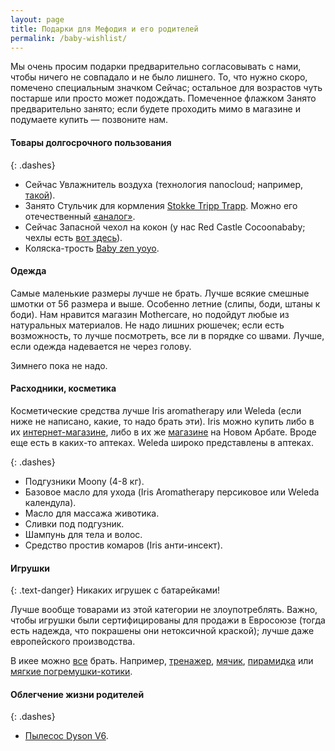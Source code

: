 ```yaml
---
layout: page
title: Подарки для Мефодия и его родителей
permalink: /baby-wishlist/
---
```


Мы очень просим подарки предварительно согласовывать с нами, чтобы ничего не совпадало и не было лишнего. То, что нужно скоро, помечено специальным значком <nobr><span class="label label-danger">Сейчас</span>;</nobr> остальное для возрастов чуть постарше или просто может подождать. Помеченное флажком <span class="label label-warning">Занято</span> предварительно занято; если будете проходить мимо в магазине и подумаете купить — позвоните нам.

#### Товары долгосрочного пользования

{: .dashes}
- <span class="label label-danger">Сейчас</span> Увлажнитель воздуха (технология nanocloud; например, [такой](http://www.ozon.ru/context/detail/id/22444124/?frommarket=https%3a/market.yandex.ru/search.xml%3fcvredirect=2&text=увлажнитель+воздуха+nanocloud&utm_campaign=div_appliance&utm_content=22444124&utm_medium=cpc&utm_source=cpc_yandex_market&utm_term=22444124&ymclid=64288878735409720190005)).
- <span class="label label-warning">Занято</span> Стульчик для кормления [Stokke Tripp Trapp](http://www.istokke.ru/stulya/tripp-trapp/). Можно его отечественный [«аналог»](http://kid-fix.ru).
- <span class="label label-danger">Сейчас</span> Запасной чехол на кокон (у нас Red Castle Cocoonababy; чехлы есть [вот здесь](http://www.olant-shop.ru/catalog/olant/?ID=38336&SECTION_ID=195004)).
- Коляска-трость [Baby zen yoyo](https://market.yandex.ru/product/8528976?hid=90796&suggest=1&suggest_type=model).

#### Одежда

Самые маленькие размеры лучше не брать. Лучше всякие смешные шмотки от 56 размера и выше. Особенно летние (слипы, боди, штаны к боди). Нам нравится магазин Mothercare, но подойдут любые из натуральных материалов. Не надо лишних рюшечек; если есть возможность, то лучше посмотреть, все ли в порядке со швами. Лучше, если одежда надевается не через голову.

Зимнего пока не надо.

#### Расходники, косметика

Косметические средства лучше Iris aromatherapy или Weleda (если ниже не написано, какие, то надо брать эти). Iris можно купить либо в их [интернет-магазине](http://aromatherapy.ru), либо в их же [магазине](http://aromatherapy.ru/ehfirnye-masla-kupit/branded-boutiques/) на Новом Арбате. Вроде еще есть в каких-то аптеках. Weleda широко представлены в аптеках.

{: .dashes}
- Подгузники Moony (4-8 кг).
- Базовое масло для ухода (Iris Aromatherapy персиковое или Weleda календула).
- Масло для массажа животика.
- Сливки под подгузник.
- Шампунь для тела и волос.
- Средство простив комаров (Iris анти-инсект).

#### Игрушки

{: .text-danger}
Никаких игрушек с батарейками!

Лучше вообще товарами из этой категории не злоупотреблять. Важно, чтобы игрушки были сертифицированы для продажи в Евросоюзе (тогда есть надежда, что покрашены они нетоксичной краской); лучше даже европейского производства.

В икее можно [все](http://www.ikea.com/ru/ru/catalog/categories/departments/childrens_ikea/18716/) брать. Например, [тренажер](http://www.ikea.com/ru/ru/catalog/products/70108177/), [мячик](http://www.ikea.com/ru/ru/catalog/products/00159542/), [пирамидка](http://www.ikea.com/ru/ru/catalog/products/50294887/) или [мягкие погремушки-котики](http://www.ikea.com/ru/ru/catalog/products/60266228/).

#### Облегчение жизни родителей

{: .dashes}
- [Пылесос Dyson V6](https://market.yandex.ru/product/12575553?hid=90564&show-uid=64429309347539843570001).
